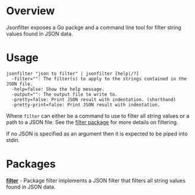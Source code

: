 # Overview

Jsonfilter exposes a Go packge and a command line tool for filter string values found in JSON data.

# Usage

	jsonfilter "json to filter" | jsonfilter [help|/?]
	  -filter="": The filter(s) to apply to the strings contained in the JSON file.
	  -help=false: Show the help message.
	  -output="": The output file to write to.
	  -pretty=false: Print JSON result with indentation. (shorthand)
	  -pretty-print=false: Print JSON result with indentation.

Where `filter` can either be a command to use to filter all string values or a path to a JSON file.
See the [filter package](filter) for more details on filtering.

If no JSON is specified as an argument then it is expected to be piped into stdin.

# Packages

**[filter](filter)** - Package filter implements a JSON filter that filters all string values found in JSON data.